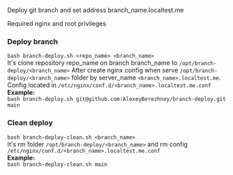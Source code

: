 Deploy git branch and set address branch_name.localtest.me

Required nginx and root privileges

### Deploy branch
`bash branch-deploy.sh <repo_name> <branch_name>`  
It's clone repository repo_name on branch branch_name to `/opt/branch-deploy/<branch_name>`
After create nginx config when serve `/opt/branch-deploy/<branch_name>` folder by server_name `<branch_name>.localtest.me`. Config located in `/etc/nginx/conf.d/<branch_name>.localtest.me.conf`  
**Example:**  
`bash branch-deploy.sh git@github.com:AlexeyBerezhnoy/branch-deploy.git main`  


### Clean deploy
`bash branch-deploy-clean.sh <branch_name>`  
It's rm folder `/opt/branch-deploy/<branch_name>` and rm config `/etc/nginx/conf.d/<branch_name>.localtest.me.conf`  
**Example:**  
`bash branch-deploy-clean.sh main`  
